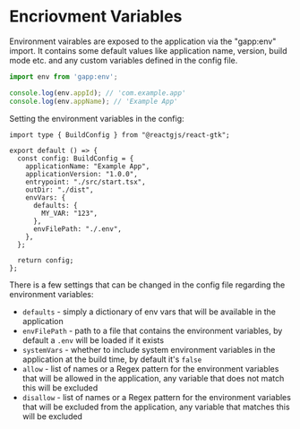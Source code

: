 # Encriovment Variables

Environment vairables are exposed to the application via the "gapp:env" import. It contains some default values like application name,
version, build mode etc. and any custom variables defined in the config file.

```jsx
import env from 'gapp:env';

console.log(env.appId); // 'com.example.app'
console.log(env.appName); // 'Example App'
```

Setting the environment variables in the config:

```tsx
import type { BuildConfig } from "@reactgjs/react-gtk";

export default () => {
  const config: BuildConfig = {
    applicationName: "Example App",
    applicationVersion: "1.0.0",
    entrypoint: "./src/start.tsx",
    outDir: "./dist",
    envVars: {
      defaults: {
        MY_VAR: "123",
      },
      envFilePath: "./.env",
    },
  };

  return config;
};
```

There is a few settings that can be changed in the config file regarding the environment variables:

- `defaults` - simply a dictionary of env vars that will be available in the application
- `envFilePath` - path to a file that contains the environment variables, by default a `.env` will be loaded if it exists
- `systemVars` - whether to include system environment variables in the application at the build time, by default it's `false`
- `allow` - list of names or a Regex pattern for the environment variables that will be allowed in the application,
  any variable that does not match this will be excluded
- `disallow` - list of names or a Regex pattern for the environment variables that will be excluded from the application,
  any variable that matches this will be excluded

